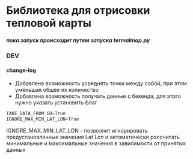 # Библиотека для отрисовки тепловой карты

##### пока запуск происходит путем запуска termalmap.py
### DEV 
#### change-log
- Добавлена возможность усреднять точки между собой, при этом уменьшая общее их количество
- Добавлена возможность получать данные с бекенда, для этого нужно указать установить флаг
```python
TAKE_DATA_FROM_GO=True
IGNORE_MAX_MIN_LAT_LON=True
```
IGNORE_MAX_MIN_LAT_LON - позволяет игнорировать предустановленные значения Lat Lon и автоматически рассчитать минимальные и максимальные значения в зависимости от принятых данных
